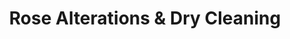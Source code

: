 ---
title: "Rose Alterations & Dry Cleaning"
url: /west-babylon/rose-alterations-and-dry-cleaning/
shop: laundry
---